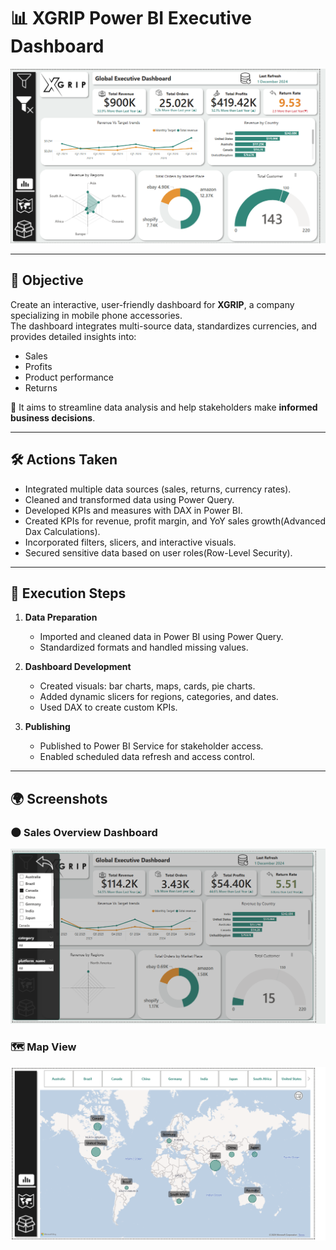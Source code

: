 # 📊 XGRIP Power BI Executive Dashboard

<img src="Executive%20Dashboard.png" alt="Executive Dashboard Preview" width="700"/>


---

## 🧩 Objective

Create an interactive, user-friendly dashboard for **XGRIP**, a company specializing in mobile phone accessories.  
The dashboard integrates multi-source data, standardizes currencies, and provides detailed insights into:

- Sales
- Profits
- Product performance
- Returns

🎯 It aims to streamline data analysis and help stakeholders make **informed business decisions**.

---

## 🛠️ Actions Taken

- Integrated multiple data sources (sales, returns, currency rates).
- Cleaned and transformed data using Power Query.
- Developed KPIs and measures with DAX in Power BI.
- Created KPIs for revenue, profit margin, and YoY sales growth(Advanced Dax Calculations).
- Incorporated filters, slicers, and interactive visuals.
- Secured sensitive data based on user roles(Row-Level Security).

---

## 🚀 Execution Steps

1. **Data Preparation**
   - Imported and cleaned data in Power BI using Power Query.
   - Standardized formats and handled missing values.

2. **Dashboard Development**
   - Created visuals: bar charts, maps, cards, pie charts.
   - Added dynamic slicers for regions, categories, and dates.
   - Used DAX to create custom KPIs.

3. **Publishing**
   - Published to Power BI Service for stakeholder access.
   - Enabled scheduled data refresh and access control.

---

## 🌍 Screenshots

### 🌑 Sales Overview Dashboard
<img src="Sales%20Overview%20Dashboard.png" alt="Sales and profits Overview" width="600"/>

### 🗺️ Map View
<img src="Map.png" alt="Map" width="600"/>
